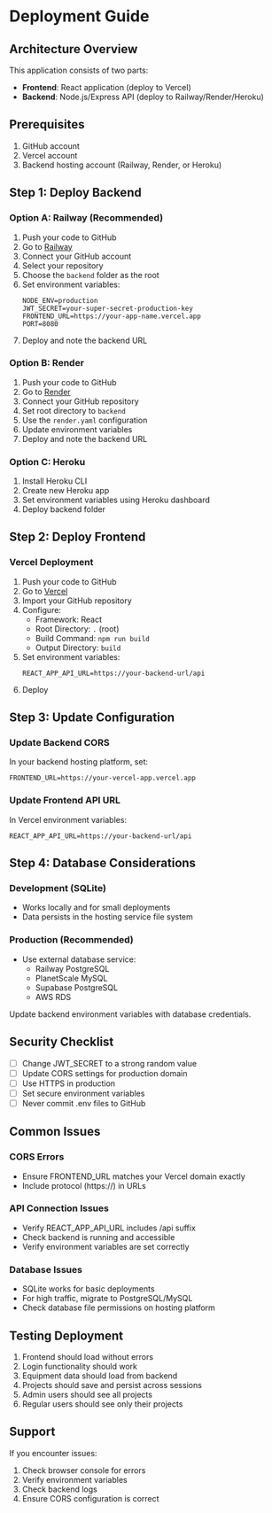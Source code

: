 # Deployment Guide

## Architecture Overview

This application consists of two parts:
- **Frontend**: React application (deploy to Vercel)
- **Backend**: Node.js/Express API (deploy to Railway/Render/Heroku)

## Prerequisites

1. GitHub account
2. Vercel account
3. Backend hosting account (Railway, Render, or Heroku)

## Step 1: Deploy Backend

### Option A: Railway (Recommended)

1. Push your code to GitHub
2. Go to [Railway](https://railway.app)
3. Connect your GitHub account
4. Select your repository
5. Choose the `backend` folder as the root
6. Set environment variables:
   ```
   NODE_ENV=production
   JWT_SECRET=your-super-secret-production-key
   FRONTEND_URL=https://your-app-name.vercel.app
   PORT=8080
   ```
7. Deploy and note the backend URL

### Option B: Render

1. Push your code to GitHub
2. Go to [Render](https://render.com)
3. Connect your GitHub repository
4. Set root directory to `backend`
5. Use the `render.yaml` configuration
6. Update environment variables
7. Deploy and note the backend URL

### Option C: Heroku

1. Install Heroku CLI
2. Create new Heroku app
3. Set environment variables using Heroku dashboard
4. Deploy backend folder

## Step 2: Deploy Frontend

### Vercel Deployment

1. Push your code to GitHub
2. Go to [Vercel](https://vercel.com)
3. Import your GitHub repository
4. Configure:
   - Framework: React
   - Root Directory: `.` (root)
   - Build Command: `npm run build`
   - Output Directory: `build`
5. Set environment variables:
   ```
   REACT_APP_API_URL=https://your-backend-url/api
   ```
6. Deploy

## Step 3: Update Configuration

### Update Backend CORS

In your backend hosting platform, set:
```
FRONTEND_URL=https://your-vercel-app.vercel.app
```

### Update Frontend API URL

In Vercel environment variables:
```
REACT_APP_API_URL=https://your-backend-url/api
```

## Step 4: Database Considerations

### Development (SQLite)
- Works locally and for small deployments
- Data persists in the hosting service file system

### Production (Recommended)
- Use external database service:
  - Railway PostgreSQL
  - PlanetScale MySQL
  - Supabase PostgreSQL
  - AWS RDS

Update backend environment variables with database credentials.

## Security Checklist

- [ ] Change JWT_SECRET to a strong random value
- [ ] Update CORS settings for production domain
- [ ] Use HTTPS in production
- [ ] Set secure environment variables
- [ ] Never commit .env files to GitHub

## Common Issues

### CORS Errors
- Ensure FRONTEND_URL matches your Vercel domain exactly
- Include protocol (https://) in URLs

### API Connection Issues
- Verify REACT_APP_API_URL includes /api suffix
- Check backend is running and accessible
- Verify environment variables are set correctly

### Database Issues
- SQLite works for basic deployments
- For high traffic, migrate to PostgreSQL/MySQL
- Check database file permissions on hosting platform

## Testing Deployment

1. Frontend should load without errors
2. Login functionality should work
3. Equipment data should load from backend
4. Projects should save and persist across sessions
5. Admin users should see all projects
6. Regular users should see only their projects

## Support

If you encounter issues:
1. Check browser console for errors
2. Verify environment variables
3. Check backend logs
4. Ensure CORS configuration is correct
